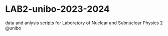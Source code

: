 # LAB2-unibo-2023-2024
data and anlysis scripts for Laboratory of Nuclear and Subnuclear Physics 2 @unibo 

